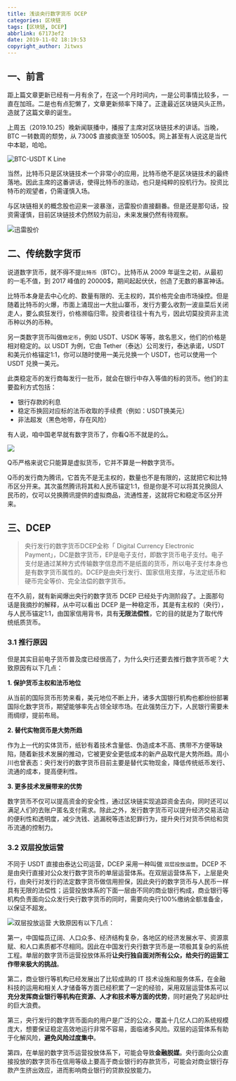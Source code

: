 ```yaml
---
title: 浅谈央行数字货币 DCEP
categories: 区块链
tags: [区块链, DCEP]
abbrlink: 67173ef2
date: 2019-11-02 18:19:53
copyright_author: Jitwxs
---
```


## 一、前言

距上篇文章更新已经有一月有余了，在这一个月时间内，一是公司事情比较多，一直在加班。二是也有点犯懒了，文章更新频率下降了。正逢最近区块链风头正热，造就了这篇文章的诞生。

上周五（2019.10.25）晚新闻联播中，播报了主席对区块链技术的讲话。当晚，BTC 一转数周的颓势，从 7300$ 直接疯涨至 10500$。网上甚至有人说这是当代中本聪，哈哈。

![BTC-USDT K Line](https://cdn.jsdelivr.net/gh/jitwxs/cdn/blog/posts/20191029001314595.png)

当然，比特币只是区块链技术一个非常小的应用，比特币绝不是区块链技术的最终落地。因此主席的这番讲话，使得比特币的涨动，也只是纯粹的投机行为。投资比特币的观望者，仍需谨慎入场。

与区块链相关的概念股也迎来一波暴涨，迅雷股价直接翻番。但是还是那句话，投资需谨慎，目前区块链技术仍然较为前沿，未来发展仍然有待观察。

![迅雷股价](https://cdn.jsdelivr.net/gh/jitwxs/cdn/blog/posts/20191029001841909.png)

## 二、传统数字货币

说道数字货币，就不得不提`比特币`（BTC）。比特币从 2009 年诞生之初，从最初的一毛不值，到 2017 峰值的 20000$，期间起起伏伏，创造了无数的暴富神话。

比特币本身是去中心化的、数量有限的、无主权的，其价格完全由市场操控。但是随着比特币的火爆，市面上涌现出一大批山寨币，发行方要么收割一波韭菜后关闭走人，要么疯狂发行，价格濒临归零。投资者往往十有九亏，因此切莫投资非主流币种以外的币种。

另一类数字货币叫做`稳定币`，例如 USDT、USDK 等等，故名思义，他们的价格是相对稳定的。以 USDT 为例，它由 Tether（泰达）公司发行，泰达承诺，USDT 和美元价格锚定1:1，你可以随时使用一美元兑换一个 USDT，也可以使用一个 USDT 兑换一美元。

此类稳定币的发行商每发行一批币，就会在银行中存入等值的标的货币。他们的主要盈利方式包括：

- 银行存款的利息
- 稳定币换回对应标的法币收取的手续费（例如：USDT换美元）
- 非法超发（黑色地带，存在风险）

有人说，咱中国老早就有数字货币了，你看Q币不就是的么。

![](https://cdn.jsdelivr.net/gh/jitwxs/cdn/blog/posts/20191029003339720.jpg)

Q币严格来说它只能算是虚拟货币，它并不算是一种数字货币。

Q币的发行商为腾讯，它首先不是无主权的，数量也不是有限的，这就把它和比特币区分开来。其次虽然腾讯将其和人民币锚定1:1，但是你是不可以将其兑换回人民币的，仅可以兑换腾讯提供的虚拟商品，流通性差，这就将它和稳定币区分开来。

## 三、DCEP

>央行发行的数字货币DCEP全称「 Digital Currency Electronic Payment」，DC是数字货币，EP是电子支付，即数字货币电子支付。电子支付是通过某种方式传输数字信息而不是纸面的货币，所以电子支付本身也是有数字货币属性的。DCEP是由央行发行、国家信用支撑，与法定纸币和硬币完全等价、完全法偿的数字货币。

在不久前，就有新闻爆出央行的数字货币 DCEP 已经处于内测阶段了。上面那句话是我摘抄的解释，从中可以看出 DCEP 是一种稳定币，其是有主权的（央行），与人民币锚定1:1，由国家信用背书，具有**无限法偿性**，它的目的就是为了取代传统纸质货币。

### 3.1 推行原因

但是其实目前电子货币普及度已经很高了，为什么央行还要去推行数字货币呢？大致原因有以下几点：

**1. 保护货币主权和法币地位**

从当前的国际货币形势来看，美元地位不断上升，诸多大国银行机构也都纷纷部署国际化数字货币，期望能够率先占领全球市场。在此强势压力下，人民银行需要未雨绸缪，提前布局。

**2. 替代实物货币是大势所趋**

作为上一代的实体货币，纸钞有着技术含量低、伪造成本不高、携带不方便等缺陷，随着新技术发展的推动，它被更安全更低成本的新产品取代是大势所趋。周小川也曾表态：央行发行的数字货币目前主要是替代实物现金，降低传统纸币发行、流通的成本，提高便利性。

**3. 更多技术发展带来的优势**

数字货币不仅可以提高资金的安全性，通过区块链实现追踪资金去向，同时还可以满足人们的去账户匿名支付需求。除此之外，发行数字货币可以提升经济交易活动的便利性和透明度，减少洗钱、逃漏税等违法犯罪行为，提升央行对货币供给和货币流通的控制力。

###  3.2 双层投放运营

不同于 USDT 直接由泰达公司运营，DCEP 采用一种叫做 `双层投放运营`。DCEP 不是由央行直接对公众发行数字货币的单层运营体系。在双层运营体系下，上层是央行，由央行对发行的法定数字货币做信用担保，因此央行的数字货币与人民币一样具有无限的法偿性；运营投放体系的下面一层由不同的商业银行构成，商业银行等机构负责面向公众发行央行数字货币的同时，需要向央行100%缴纳全额准备金，以保证不超发。

![双层投放运营](https://cdn.jsdelivr.net/gh/jitwxs/cdn/blog/posts/20191029010010651.png)
大致原因有以下几点：

第一，中国幅员辽阔、人口众多、经济结构复杂，各地区的经济发展水平、资源禀赋、和人口素质都不尽相同。因此在中国发行央行数字货币是一项极其复杂的系统工程。单层的数字货币运营投放体系将**让央行独自面对所有公众，给央行的运营工作带来极大的挑战**。

第二，商业银行等机构已经发展出了比较成熟的 IT 技术设施和服务体系，在金融科技的运用和相关人才储备等方面已经积累了一定的经验，采用双层运营体系可以**充分发挥商业银行等机构在资源、人才和技术等方面的优势**，同时避免了另起炉灶的巨大浪费。

第三，央行发行的数字货币面向的用户是广泛的公众，覆盖十几亿人口的系统规模庞大，想要保证稳定高效地运行非常不容易，面临诸多风险。双层的运营体系有助于化解风险，**避免风险过度集中**。

第四，在单层的数字货币运营投放体系下，可能会导致**金融脱媒**。央行面向公众直接投放的数字货币在信用等级上要高于商业银行的存款货币，可能会对商业银行存款产生挤出效应，进而影响商业银行的贷款投放能力。
